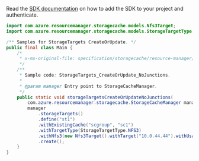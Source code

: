 Read the [SDK documentation](https://github.com/Azure/azure-sdk-for-java/blob/azure-resourcemanager-storagecache_1.0.0-beta.5/sdk/storagecache/azure-resourcemanager-storagecache/README.md) on how to add the SDK to your project and authenticate.

```java
import com.azure.resourcemanager.storagecache.models.Nfs3Target;
import com.azure.resourcemanager.storagecache.models.StorageTargetType;

/** Samples for StorageTargets CreateOrUpdate. */
public final class Main {
    /*
     * x-ms-original-file: specification/storagecache/resource-manager/Microsoft.StorageCache/stable/2022-01-01/examples/StorageTargets_CreateOrUpdate_NoJunctions.json
     */
    /**
     * Sample code: StorageTargets_CreateOrUpdate_NoJunctions.
     *
     * @param manager Entry point to StorageCacheManager.
     */
    public static void storageTargetsCreateOrUpdateNoJunctions(
        com.azure.resourcemanager.storagecache.StorageCacheManager manager) {
        manager
            .storageTargets()
            .define("st1")
            .withExistingCache("scgroup", "sc1")
            .withTargetType(StorageTargetType.NFS3)
            .withNfs3(new Nfs3Target().withTarget("10.0.44.44").withUsageModel("READ_HEAVY_INFREQ"))
            .create();
    }
}
```
